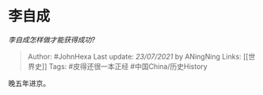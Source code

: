 # 李自成
*李自成怎样做才能获得成功?*

> Author: #JohnHexa
Last update: *23/07/2021* by ANingNing
Links: [[世界史]] 
Tags: #皮得还很一本正经 #中国China/历史History 

 
晚五年进京。



